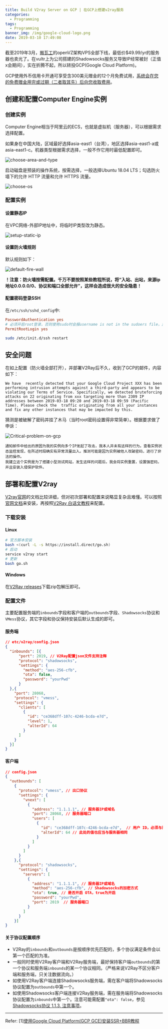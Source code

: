 ```yaml
---
title: Build V2ray Server on GCP | 在GCP上搭建v2ray服务
categories:
  - Programming
tags:
  - Programming
banner_img: /img/google-cloud-logo.png
date: 2019-03-10 17:49:08
---
```



截至2019年3月，[搬瓦工](https://bandwagonhost.com)的openVZ架构VPS全部下线，最低价$49.99/yr的服务器也卖光了。在vultr上为公司搭建的Shadowsocks服务又导致IP经常被封（正值x会期间），实在折腾不起，所以转投GCP(Google Cloud Platform)。

GCP使用外币信用卡开通可享受含300美元赠金的12个月免费试用，[系统会在您的免费赠金用完或过期（二者取其先）后向您收取费用](https://cloud.google.com/free/docs/gcp-free-tier#how-to-upgrade)。

## 创建和配置Computer Engine实例

### 创建实例

Computer Engine相当于阿里云的ECS，也就是虚拟机（服务器），可以根据需求选择配置。

如果身在中国大陆，区域最好选择asia-east1（台湾），地区选择asia-east1-a或asia-east1-c。机器类型根据需求选择，一般不作它用时最低配置即可。

![choose-area-and-type](choose-area-and-type.jpg)

启动磁盘是预装的操作系统，按需选择，一般选择Ubuntu 18.04 LTS；勾选防火墙下的允许 HTTP 流量和允许 HTTPS 流量。

![choose-os](choose-os.jpg)

### 配置实例

#### 设置静态IP

在VPC网络-外部IP地址中，将临时IP类型改为静态。

![setup-static-ip](setup-static-ip.png)

#### 设置防火墙规则

默认规则如下：

![default-fire-wall](default-fire-wall.png)

**！注意：防火墙按需配置。千万不要按照某些教程所说，将“入站、出站，来源ip地址0.0.0.0/0、协议和端口全部允许”，这样会造成很大的安全隐患！**

#### 配置密码登录SSH

在`/etc/ssh/sshd_config`中:

```conf
PasswordAuthentication yes
# 必须开启root登录，否则使用sudo时会报username is not in the sudoers file，加进文件也不管用。
PermitRootLogin yes
```

```bash
sudo /etc/init.d/ssh restart
```

## 安全问题

在如上配置（防火墙全部打开），并部署V2Ray后不久，收到了GCP的邮件，内容如下：

```text
We have  recently detected that your Google Cloud Project XXX has been performing intrusion attempts against a third-party and appears to be violating our Terms of Service. Specifically, we detected bruteforcing attacks on 22 originating from xxx targeting more than 2309 IP addresses between 2019-03-18 09:20 and 2019-03-18 09:59 (Pacific Time). Please check the  traffic originating from all your instances and fix any other instances that may be impacted by this.
```

猜测是被破解了密码并挂了木马（当时root密码设置得非常简单）。根据要求做了申诉：

![Critical-problem-on-gcp](Critical-problem-on-gcp.png)

```text
通知邮件中给出的原因为我的实例向多个IP发起了攻击，我本人并未有这样的行为。查看实例状态监控发现，在所述时段确实有异常流量出入。推测可能是因为实例被他人攻破密码，进行了非法的操作。
我建立这个实例是为了搭建小型测试网站，发生这样的问题后，我会将实例重置，设置强密码，并且安装入侵保护软件。
```

## 部署和配置V2ray

[V2ray官网](https://www.V2Ray.com/)的文档比较详细，但对初次部署和配置来说略显复杂且难懂。可以按照[官网文档](https://www.v2ray.com/chapter_00/install.html)来安装，再按照[V2Ray 白话文教程](https://toutyrater.github.io/)来配置。

### 下载安装

#### Linux

```bash
# 官方脚本安装
bash <(curl -L -s https://install.direct/go.sh)
# 启动
service v2ray start
# 更新
bash go.sh
```

#### Windows

在[V2Ray releases](https://github.com/v2ray/v2ray-core/releases)下载zip包解压即可。

### 配置文件

主要配置服务端的`inbounds`字段和客户端的`outbounds`字段、`Shadowsocks`协议和`VMess`协议，其它字段和协议保持安装后默认生成的即可。

#### 服务端

```json
// etc/v2ray/config.json
{
  "inbounds": [{
      "port": 2019, // V2Ray配置json文件支持注释
      "protocol": "shadowsocks",
      "settings": {
        "method": "aes-256-cfb",
        "ota": false,
        "password": "yourPwd"
      }
  },{
    "port": 28068,
    "protocol": "vmess",
    "settings": {
      "clients": [
        {
          "id": "ce368dff-107c-4246-bcda-e7d",
          "level": 1,
          "alterId": 64
        }
      ]
    }
  }]
}
```

#### 客户端

```json
// config.json
{
  "outbounds": [
    {
      "protocol": "vmess", // 出口协议
      "settings": {
        "vnext": [
          {
            "address": "1.1.1.1", // 服务器IP或域名
            "port": 28068, // 服务器端口
            "users": [
              {
                "id": "ce368dff-107c-4246-bcda-e7d",  // 用户 ID，必须与服务器端配置相同
                "alterId": 64 // 此处的值也应当与服务器相同
              }
            ]
          }
        ]
      }
    },{
      "protocol": "shadowsocks",
      "settings": {
        "servers": [
          {
            "address": "1.1.1.1", // 服务器IP或域名
            "method": "aes-256-cfb", // Shadowsocks的加密方式
            "ota": true, // 是否开启 OTA，true为开启
            "password": "yourPwd",
            "port": 2019  // 服务器端口
          }
        ]
      }
    }]
}
```

#### 关于协议配置顺序


* V2Ray的`inbounds`和`outbounds`是按顺序优先匹配的，多个协议满足条件会以第一个匹配的为准。
* 一般同时使用V2Ray客户端和V2Ray服务端，最好保持客户端`outbounds`的第一个协议和服务端`inbounds`的某一个协议相同。（严格来说V2Ray不区分客户端和服务端，只关注数据流向。）
* 如使用V2Ray客户端连接Shadowsocks服务端，需在客户端将Shadowsocks协议配置为`outbounds`中第一个。
* 如使用Shadowsocks客户端连接V2Ray服务端，需在服务端将Shadowsocks协议配置为`inbounds`中第一个。注意可能需配置`"ota": false`，参见[Shadowsocks协议 1.1.3. 注意事项](https://toutyrater.github.io/basic/Shadowsocks.html)。

----

Refer:
[1][使用Google Cloud Platform(GCP GCE)安装SSR+BBR教程](https://suiyuanjian.com/124.html)
